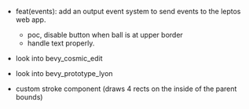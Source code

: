 - feat(events): add an output event system to send events to the leptos web app.
  - poc, disable button when ball is at upper border
  - handle text properly.

- look into bevy_cosmic_edit
- look into bevy_prototype_lyon
- custom stroke component (draws 4 rects on the inside of the parent bounds)

